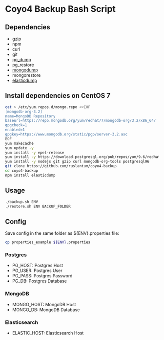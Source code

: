 # Coyo4 Backup Bash Script

## Dependencies

* gzip
* npm
* curl
* git
* [pg_dump](https://www.postgresql.org/docs/9.6/static/app-pgdump.html)
* pg_restore
* [mongodump](https://docs.mongodb.com/manual/tutorial/backup-and-restore-tools/)
* mongorestore
* [elasticdump](https://github.com/taskrabbit/elasticsearch-dump#installing)

## Install dependencies on CentOS 7

```bash
cat > /etc/yum.repos.d/mongo.repo <<EOF
[mongodb-org-3.2]
name=MongoDB Repository
baseurl=https://repo.mongodb.org/yum/redhat/7/mongodb-org/3.2/x86_64/
gpgcheck=1
enabled=1
gpgkey=https://www.mongodb.org/static/pgp/server-3.2.asc
EOF
yum makecache
yum update -y
yum install -y epel-release
yum install -y https://download.postgresql.org/pub/repos/yum/9.6/redhat/rhel-7-x86_64/pgdg-centos96-9.6-3.noarch.rpm
yum install -y nodejs git gzip curl mongodb-org-tools postgresql96
git clone https://github.com/ruslantum/coyo4-backup
cd coyo4-backup
npm install elasticdump
```

## Usage

```bash
./backup.sh ENV
./restore.sh ENV BACKUP_FOLDER
```

## Config

Save config in the same folder as ${ENV}.properties file:
```bash
cp properties_example ${ENV}.properties
```

### Postgres

* PG_HOST: Postgres Host
* PG_USER: Postgres User
* PG_PASS: Postgres Password
* PG_DB: Postgres Database

### MongoDB

* MONGO_HOST: MongoDB Host
* MONGO_DB: MongoDB Database

### Elasticsearch

* ELASTIC_HOST: Elasticsearch Host
